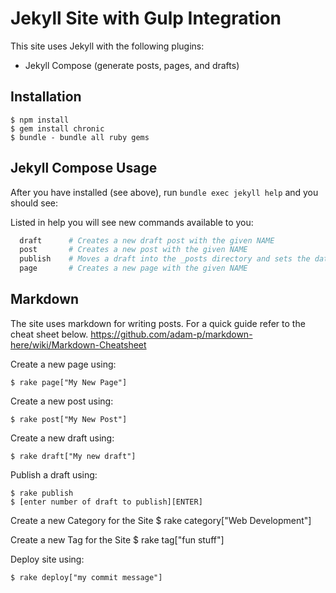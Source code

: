 # Jekyll Site with Gulp Integration
This site uses Jekyll with the following plugins:
- Jekyll Compose (generate posts, pages, and drafts)

## Installation
    $ npm install
    $ gem install chronic
    $ bundle - bundle all ruby gems

## Jekyll Compose Usage

After you have installed (see above), run `bundle exec jekyll help` and you should see:

Listed in help you will see new commands available to you:

```sh
  draft      # Creates a new draft post with the given NAME
  post       # Creates a new post with the given NAME
  publish    # Moves a draft into the _posts directory and sets the date
  page       # Creates a new page with the given NAME
```

## Markdown
  The site uses markdown for writing posts. For a quick guide refer to the cheat sheet below.
  https://github.com/adam-p/markdown-here/wiki/Markdown-Cheatsheet

Create a new page using:

    $ rake page["My New Page"]

Create a new post using:

    $ rake post["My New Post"]

Create a new draft using:

    $ rake draft["My new draft"]

Publish a draft using:

    $ rake publish
    $ [enter number of draft to publish][ENTER]

Create a new Category for the Site
    $ rake category["Web Development"]

Create a new Tag for the Site
    $ rake tag["fun stuff"]

Deploy site using:

    $ rake deploy["my commit message"]

